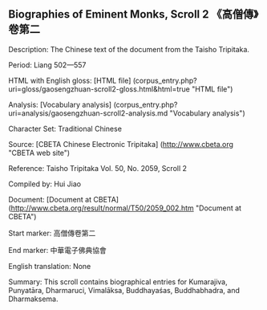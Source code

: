 ##  Biographies of Eminent Monks, Scroll 2 《高僧傳》卷第二

Description: The Chinese text of the document from the Taisho Tripitaka.

Period: Liang 502—557

HTML with English gloss: [HTML file] (corpus_entry.php?uri=gloss/gaosengzhuan-scroll2-gloss.html&html=true "HTML file")

Analysis: [Vocabulary analysis] (corpus_entry.php?uri=analysis/gaosengzhuan-scroll2-analysis.md "Vocabulary analysis")

Character Set: Traditional Chinese

Source: [CBETA Chinese Electronic Tripitaka] (http://www.cbeta.org "CBETA web site")

Reference: Taisho Tripitaka Vol. 50, No. 2059, Scroll 2

Compiled by: Hui Jiao

Document: [Document at CBETA] (http://www.cbeta.org/result/normal/T50/2059_002.htm "Document at CBETA")

Start marker: 高僧傳卷第二

End marker: 中華電子佛典協會

English	translation: None

Summary: This scroll contains biographical entries for Kumarajiva, Punyatāra, Dharmaruci, Vimalāksa, Buddhayaśas, Buddhabhadra, and Dharmaksema.

